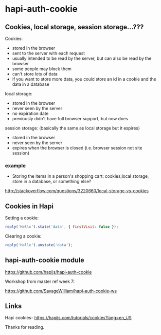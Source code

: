 # hapi-auth-cookie

## Cookies, local storage, session storage...???
Cookies:
- stored in the browser
- sent to the server with each request
- usually intended to be read by the server, but can also be read by the browser
- some people may block them
- can't store lots of data
- if you want to store more data, you could store an id in a cookie and the data in a database

local storage:
- stored in the browser
- never seen by the server
- no expiration date
- previously didn't have full browser support, but now does

session storage: (basically the same as local storage but it expires)
- stored in the browser
- never seen by the server
- expires when the browser is closed (i.e. browser session not site session)

### example
- Storing the items in a person's shopping cart: cookies,local storage, store in a database, or something else?

http://stackoverflow.com/questions/3220660/local-storage-vs-cookies

## Cookies in Hapi
Setting a cookie:
```javascript
reply('Hello').state('data', { firstVisit: false });
```
Clearing a cookie:
```javascript
reply('Hello').unstate('data');
```

## hapi-auth-cookie module
https://github.com/hapijs/hapi-auth-cookie

Workshop from master ref week 7:

https://github.com/SavageWilliam/hapi-auth-cookie-ws

## Links
Hapi cookies- https://hapijs.com/tutorials/cookies?lang=en_US

Thanks for reading.
